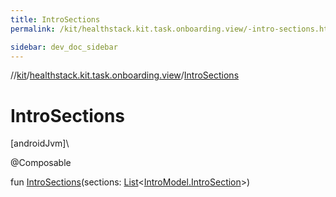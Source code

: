 ```yaml
---
title: IntroSections
permalink: /kit/healthstack.kit.task.onboarding.view/-intro-sections.html

sidebar: dev_doc_sidebar
---
```

//[kit](../../kit.html)/[healthstack.kit.task.onboarding.view](index.html)/[IntroSections](-intro-sections.html)



# IntroSections



[androidJvm]\




@Composable



fun [IntroSections](-intro-sections.html)(sections: [List](https://kotlinlang.org/api/latest/jvm/stdlib/kotlin.collections/-list/index.html)&lt;[IntroModel.IntroSection](../healthstack.kit.task.onboarding.model/-intro-model/-intro-section/index.html)&gt;)




